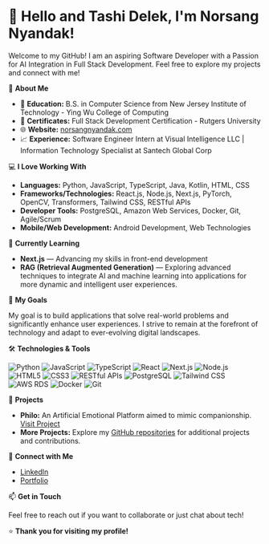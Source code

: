 # 👋 Hello and Tashi Delek, I'm Norsang Nyandak!

Welcome to my GitHub! 
I am an aspiring Software Developer with a Passion for AI Integration in Full Stack Development.
Feel free to explore my projects and connect with me!

🚀 **About Me**

- 🏫 **Education:** B.S. in Computer Science from New Jersey Institute of Technology - Ying Wu College of Computing
- 📜 **Certificates:** Full Stack Development Certification - Rutgers University
- 🌐 **Website:** [norsangnyandak.com](https://www.norsangnyandak.com/)
- 📈 **Experience:** Software Engineer Intern at Visual Intelligence LLC | Information Technology Specialist at Santech Global Corp

💻 **I Love Working With**

- **Languages:** Python, JavaScript, TypeScript, Java, Kotlin, HTML, CSS
- **Frameworks/Technologies:** React.js, Node.js, Next.js, PyTorch, OpenCV, Transformers, Tailwind CSS, RESTful APIs
- **Developer Tools:** PostgreSQL, Amazon Web Services, Docker, Git, Agile/Scrum
- **Mobile/Web Development:** Android Development, Web Technologies

🌱 **Currently Learning**

- **Next.js** — Advancing my skills in front-end development
- **RAG (Retrieval Augmented Generation)** — Exploring advanced techniques to integrate AI and machine learning into applications for more dynamic and intelligent user experiences.

🎯 **My Goals**

My goal is to build applications that solve real-world problems and significantly enhance user experiences. I strive to remain at the forefront of technology and adapt to ever-evolving digital landscapes.

🛠️ **Technologies & Tools**

![Python](https://img.shields.io/badge/Python-3776AB?style=flat&logo=python&logoColor=white)
![JavaScript](https://img.shields.io/badge/JavaScript-F7DF1E?style=flat&logo=javascript&logoColor=black)
![TypeScript](https://img.shields.io/badge/TypeScript-3178C6?style=flat&logo=typescript&logoColor=white)
![React](https://img.shields.io/badge/React-61DAFB?style=flat&logo=react&logoColor=black)
![Next.js](https://img.shields.io/badge/Next.js-000000?style=flat&logo=next.js&logoColor=white)
![Node.js](https://img.shields.io/badge/Node.js-339933?style=flat&logo=node.js&logoColor=white)
![HTML5](https://img.shields.io/badge/HTML5-E34F26?style=flat&logo=html5&logoColor=white)
![CSS3](https://img.shields.io/badge/CSS3-1572B6?style=flat&logo=css3&logoColor=white)
![RESTful APIs](https://img.shields.io/badge/RESTful%20APIs-009688?style=flat&logo=rest&logoColor=white)
![PostgreSQL](https://img.shields.io/badge/PostgreSQL-336791?style=flat&logo=postgresql&logoColor=white)
![Tailwind CSS](https://img.shields.io/badge/Tailwind%20CSS-06B6D4?style=flat&logo=tailwind-css&logoColor=white)
![AWS RDS](https://img.shields.io/badge/AWS%20RDS-232F3E?style=flat&logo=amazon-aws&logoColor=white)
![Docker](https://img.shields.io/badge/Docker-2496ED?style=flat&logo=docker&logoColor=white)
![Git](https://img.shields.io/badge/Git-F05032?style=flat&logo=git&logoColor=white)

📂 **Projects**

- **Philo:** An Artificial Emotional Platform aimed to mimic companionship. [Visit Project](https://philo-x1.vercel.app/)
- **More Projects:** Explore my [GitHub repositories](https://github.com/TNorsang) for additional projects and contributions.

🤝 **Connect with Me**

- [LinkedIn](https://www.linkedin.com/in/norsang-nyandak/)
- [Portfolio](https://www.norsangnyandak.com/)

📫 **Get in Touch**

Feel free to reach out if you want to collaborate or just chat about tech!

⭐️ **Thank you for visiting my profile!**
